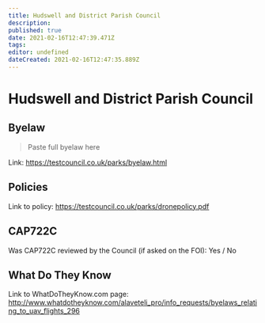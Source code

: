 ```yaml
---
title: Hudswell and District Parish Council
description: 
published: true
date: 2021-02-16T12:47:39.471Z
tags: 
editor: undefined
dateCreated: 2021-02-16T12:47:35.889Z
---
```


# Hudswell and District Parish Council


## Byelaw
> Paste full byelaw here

Link:
https://testcouncil.co.uk/parks/byelaw.html

## Policies
Link to policy:
https://testcouncil.co.uk/parks/dronepolicy.pdf

## CAP722C

Was CAP722C reviewed by the Council (if asked on the FOI): Yes / No

## What Do They Know

Link to WhatDoTheyKnow.com page:
http://www.whatdotheyknow.com/alaveteli_pro/info_requests/byelaws_relating_to_uav_flights_296


